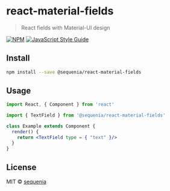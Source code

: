 # react-material-fields

> React fields with Material-UI design

[![NPM](https://img.shields.io/npm/v/react-material-fields.svg)](https://www.npmjs.com/package/react-material-fields) [![JavaScript Style Guide](https://img.shields.io/badge/code_style-standard-brightgreen.svg)](https://standardjs.com)

## Install

```bash
npm install --save @sequenia/react-material-fields
```

## Usage

```jsx
import React, { Component } from 'react'

import { TextField } from '@sequenia/react-material-fields'

class Example extends Component {
  render() {
    return <TextField type = { "text" }/>
  }
}
```

## License

MIT © [sequenia](https://github.com/sequenia)
